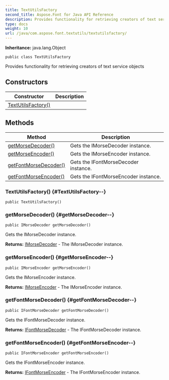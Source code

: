 ```yaml
---
title: TextUtilsFactory
second_title: Aspose.Font for Java API Reference
description: Provides functionality for retrieving creators of text service objects
type: docs
weight: 10
url: /java/com.aspose.font.textutils/textutilsfactory/
---
```

**Inheritance:**
java.lang.Object
```
public class TextUtilsFactory
```

Provides functionality for retrieving creators of text service objects
## Constructors

| Constructor | Description |
| --- | --- |
| [TextUtilsFactory()](#TextUtilsFactory--) |  |
## Methods

| Method | Description |
| --- | --- |
| [getMorseDecoder()](#getMorseDecoder--) | Gets the  IMorseDecoder  instance. |
| [getMorseEncoder()](#getMorseEncoder--) | Gets the  IMorseEncoder  instance. |
| [getFontMorseDecoder()](#getFontMorseDecoder--) | Gets the  IFontMorseDecoder  instance. |
| [getFontMorseEncoder()](#getFontMorseEncoder--) | Gets the  IFontMorseEncoder  instance. |
### TextUtilsFactory() {#TextUtilsFactory--}
```
public TextUtilsFactory()
```


### getMorseDecoder() {#getMorseDecoder--}
```
public IMorseDecoder getMorseDecoder()
```


Gets the  IMorseDecoder  instance.

**Returns:**
[IMorseDecoder](../../com.aspose.font.textutils/imorsedecoder) - The  IMorseDecoder  instance.
### getMorseEncoder() {#getMorseEncoder--}
```
public IMorseEncoder getMorseEncoder()
```


Gets the  IMorseEncoder  instance.

**Returns:**
[IMorseEncoder](../../com.aspose.font.textutils/imorseencoder) - The  IMorseEncoder  instance.
### getFontMorseDecoder() {#getFontMorseDecoder--}
```
public IFontMorseDecoder getFontMorseDecoder()
```


Gets the  IFontMorseDecoder  instance.

**Returns:**
[IFontMorseDecoder](../../com.aspose.font.textutils/ifontmorsedecoder) - The  IFontMorseDecoder  instance.
### getFontMorseEncoder() {#getFontMorseEncoder--}
```
public IFontMorseEncoder getFontMorseEncoder()
```


Gets the  IFontMorseEncoder  instance.

**Returns:**
[IFontMorseEncoder](../../com.aspose.font.textutils/ifontmorseencoder) - The  IFontMorseEncoder  instance.
